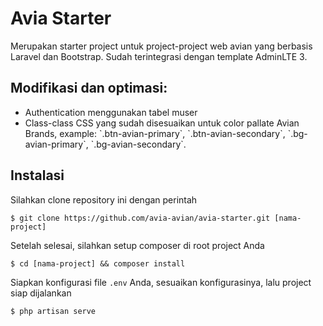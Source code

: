 # Avia Starter

Merupakan starter project untuk project-project web avian yang berbasis Laravel dan Bootstrap. Sudah terintegrasi dengan template AdminLTE 3.

## Modifikasi dan optimasi:
<ul>
    <li>Authentication menggunakan tabel muser</li>
    <li>Class-class CSS yang sudah disesuaikan untuk color pallate Avian Brands, example: `.btn-avian-primary`, `.btn-avian-secondary`, `.bg-avian-primary`, `.bg-avian-secondary`.</li>
</ul>

## Instalasi

Silahkan clone repository ini dengan perintah
```
$ git clone https://github.com/avia-avian/avia-starter.git [nama-project]
```

Setelah selesai, silahkan setup composer di root project Anda
```
$ cd [nama-project] && composer install
```

Siapkan konfigurasi file `.env` Anda, sesuaikan konfigurasinya, lalu project siap dijalankan
```
$ php artisan serve
```
